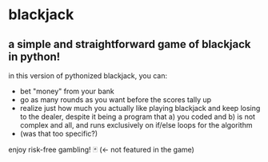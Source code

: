 # blackjack
## a simple and straightforward game of blackjack in python!

in this version of pythonized blackjack, you can:
- bet "money" from your bank
- go as many rounds as you want before the scores tally up
- realize just how much you actually like playing blackjack and keep losing to the dealer, despite it being a program that a) you coded and b) is not complex and all, and runs exclusively on if/else loops for the algorithm
- (was that too specific?)

enjoy risk-free gambling! 🃏 (<- not featured in the game)
